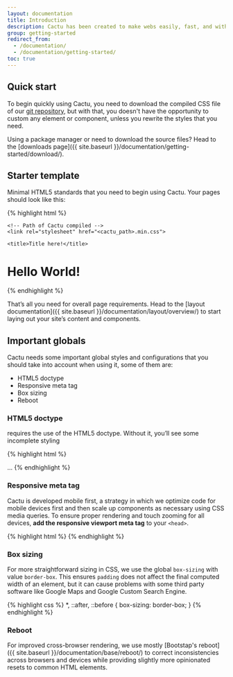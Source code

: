 ```yaml
---
layout: documentation
title: Introduction
description: Cactu has been created to make webs easily, fast, and with the minimal styles to be customized and to be able to scale it up what you want.
group: getting-started
redirect_from:
  - /documentation/
  - /documentation/getting-started/
toc: true
---
```


## Quick start

To begin quickly using Cactu, you need to download the compiled CSS file of our [git repository](https://github.com/mendozagioo/cactu/releases/download/0.17.0/cactu-0.17.0-css.zip), but with that, you doesn't have the opportunity to custom any element or component, unless you rewrite the styles that you need.

Using a package manager or need to download the source files? Head to the [downloads page]({{ site.baseurl }}/documentation/getting-started/download/).


## Starter template

Minimal HTML5 standards that you need to begin using Cactu. Your pages should look like this:

{% highlight html %}
<!DOCTYPE html>
<html lang="en">
  <head>
    <!-- Required meta tags -->
    <meta charset="utf-8">
    <meta http-equiv="X-UA-Compatible" content="IE=edge">
    <meta name="viewport" content="width=device-width, initial-scale=1, maximum-scale=1, user-scalable=no, shrink-to-fit=no">
    
    <!-- Path of Cactu compiled -->
    <link rel="stylesheet" href="<cactu_path>.min.css">
    
    <title>Title here!</title>
  </head>
  <body>
    <h1>Hello World!</h1>
  </body>
</html>
{% endhighlight %}

That’s all you need for overall page requirements. Head to the [layout documentation]({{ site.baseurl }}/documentation/layout/overview/) to start laying out your site’s content and components.


## Important globals

Cactu needs some important global styles and configurations that you should take into account when using it, some of them are:
* HTML5 doctype
* Responsive meta tag
* Box sizing
* Reboot


### HTML5 doctype

requires the use of the HTML5 doctype. Without it, you’ll see some incomplete styling

{% highlight html %}
<!DOCTYPE html>
<html lang="en">
  ...
</html>
{% endhighlight %}


### Responsive meta tag

Cactu is developed mobile first, a strategy in which we optimize code for mobile devices first and then scale up components as necessary using CSS media queries. To ensure proper rendering and touch zooming for all devices, **add the responsive viewport meta tag** to your `<head>`.

{% highlight html %}
<meta name="viewport" content="width=device-width, initial-scale=1, maximum-scale=1, user-scalable=no, shrink-to-fit=no">
{% endhighlight %}


### Box sizing

For more straightforward sizing in CSS, we use the global `box-sizing` with value `border-box`. This ensures `padding` does not affect the final computed width of an element, but it can cause problems with some third party software like Google Maps and Google Custom Search Engine.

{% highlight css %}
*, ::after, ::before {
  box-sizing: border-box;
}
{% endhighlight %}


### Reboot

For improved cross-browser rendering, we use mostly [Bootstap's reboot]({{ site.baseurl }}/documentation/base/reboot/) to correct inconsistencies across browsers and devices while providing slightly more opinionated resets to common HTML elements.